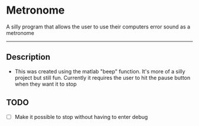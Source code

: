 # Metronome
A silly program that allows the user to use their computers error sound as a metronome

---

## Description

- This was created using the matlab "beep" function. It's more of a silly project but still fun. Currently it requires the user to hit the pause button when they want it to stop

## TODO
-[ ] Make it possible to stop without having to enter debug
